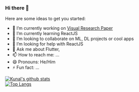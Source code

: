 ### Hi there 👋

<!--
**AlKun25/AlKun25** is a ✨ _special_ ✨ repository because its `README.md` (this file) appears on your GitHub profile.-->

Here are some ideas to get you started:

- 🔭 I’m currently working on [Visual Research Paper](https://github.com/AlKun25/IntraMIC)
- 🌱 I’m currently learning ReactJS
- 👯 I’m looking to collaborate on ML, DL projects or cool apps
- 🤔 I’m looking for help with ReactJS
- 💬 Ask me about Flutter, 
- 📫 How to reach me: ...
- 😄 Pronouns: He/Him
- ⚡ Fun fact: ...

[![Kunal's github stats](https://github-readme-stats.vercel.app/api?username=AlKun25&count_private=true&show_icons=true&theme=radical)](https://github.com/anuraghazra/github-readme-stats)
<br>
[![Top Langs](https://github-readme-stats.vercel.app/api/top-langs/?username=AlKun25&langs_count=8)](https://github.com/anuraghazra/github-readme-stats)
